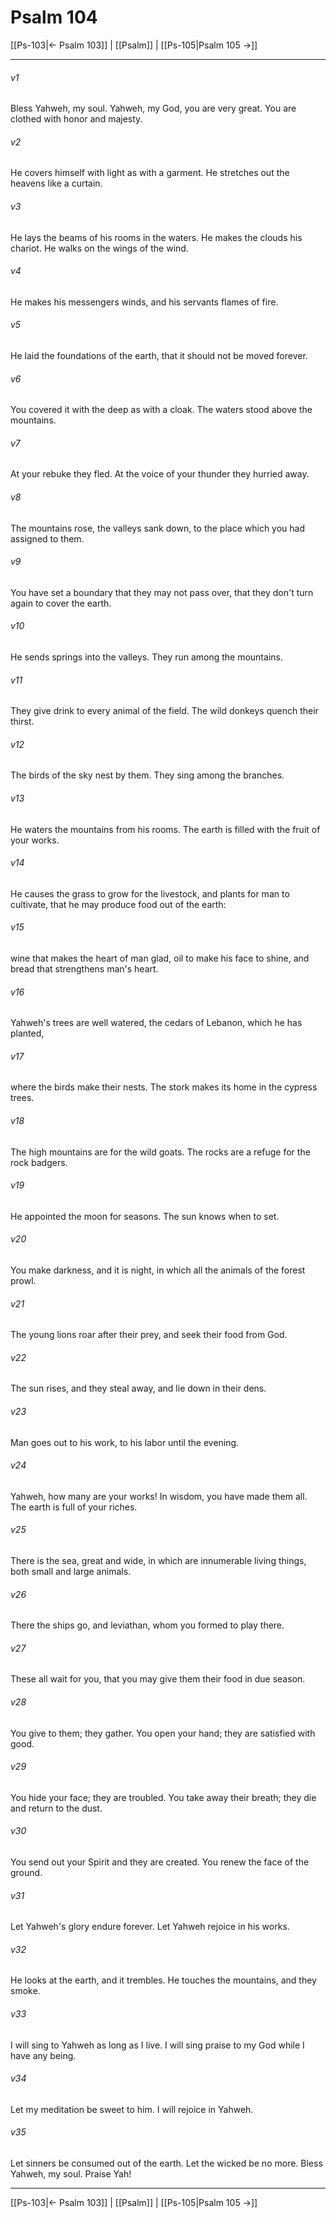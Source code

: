 # Psalm 104

[[Ps-103|← Psalm 103]] | [[Psalm]] | [[Ps-105|Psalm 105 →]]
***



###### v1 
Bless Yahweh, my soul. Yahweh, my God, you are very great. You are clothed with honor and majesty. 

###### v2 
He covers himself with light as with a garment. He stretches out the heavens like a curtain. 

###### v3 
He lays the beams of his rooms in the waters. He makes the clouds his chariot. He walks on the wings of the wind. 

###### v4 
He makes his messengers winds, and his servants flames of fire. 

###### v5 
He laid the foundations of the earth, that it should not be moved forever. 

###### v6 
You covered it with the deep as with a cloak. The waters stood above the mountains. 

###### v7 
At your rebuke they fled. At the voice of your thunder they hurried away. 

###### v8 
The mountains rose, the valleys sank down, to the place which you had assigned to them. 

###### v9 
You have set a boundary that they may not pass over, that they don't turn again to cover the earth. 

###### v10 
He sends springs into the valleys. They run among the mountains. 

###### v11 
They give drink to every animal of the field. The wild donkeys quench their thirst. 

###### v12 
The birds of the sky nest by them. They sing among the branches. 

###### v13 
He waters the mountains from his rooms. The earth is filled with the fruit of your works. 

###### v14 
He causes the grass to grow for the livestock, and plants for man to cultivate, that he may produce food out of the earth: 

###### v15 
wine that makes the heart of man glad, oil to make his face to shine, and bread that strengthens man's heart. 

###### v16 
Yahweh's trees are well watered, the cedars of Lebanon, which he has planted, 

###### v17 
where the birds make their nests. The stork makes its home in the cypress trees. 

###### v18 
The high mountains are for the wild goats. The rocks are a refuge for the rock badgers. 

###### v19 
He appointed the moon for seasons. The sun knows when to set. 

###### v20 
You make darkness, and it is night, in which all the animals of the forest prowl. 

###### v21 
The young lions roar after their prey, and seek their food from God. 

###### v22 
The sun rises, and they steal away, and lie down in their dens. 

###### v23 
Man goes out to his work, to his labor until the evening. 

###### v24 
Yahweh, how many are your works! In wisdom, you have made them all. The earth is full of your riches. 

###### v25 
There is the sea, great and wide, in which are innumerable living things, both small and large animals. 

###### v26 
There the ships go, and leviathan, whom you formed to play there. 

###### v27 
These all wait for you, that you may give them their food in due season. 

###### v28 
You give to them; they gather. You open your hand; they are satisfied with good. 

###### v29 
You hide your face; they are troubled. You take away their breath; they die and return to the dust. 

###### v30 
You send out your Spirit and they are created. You renew the face of the ground. 

###### v31 
Let Yahweh's glory endure forever. Let Yahweh rejoice in his works. 

###### v32 
He looks at the earth, and it trembles. He touches the mountains, and they smoke. 

###### v33 
I will sing to Yahweh as long as I live. I will sing praise to my God while I have any being. 

###### v34 
Let my meditation be sweet to him. I will rejoice in Yahweh. 

###### v35 
Let sinners be consumed out of the earth. Let the wicked be no more. Bless Yahweh, my soul. Praise Yah!

***
[[Ps-103|← Psalm 103]] | [[Psalm]] | [[Ps-105|Psalm 105 →]]
